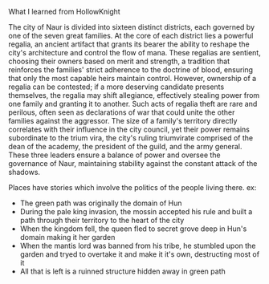 What I learned from HollowKnight

The city of Naur is divided into sixteen distinct districts, each governed by one of the seven great families. At the core of each district lies a powerful regalia, an ancient artifact that grants its bearer the ability to reshape the city's architecture and control the flow of mana. These regalias are sentient, choosing their owners based on merit and strength, a tradition that reinforces the families' strict adherence to the doctrine of blood, ensuring that only the most capable heirs maintain control. However, ownership of a regalia can be contested; if a more deserving candidate presents themselves, the regalia may shift allegiance, effectively stealing power from one family and granting it to another. Such acts of regalia theft are rare and perilous, often seen as declarations of war that could unite the other families against the aggressor. The size of a family's territory directly correlates with their influence in the city council, yet their power remains subordinate to the trium vira, the city's ruling triumvirate comprised of the dean of the academy, the president of the guild, and the army general. These three leaders ensure a balance of power and oversee the governance of Naur, maintaining stability against the constant attack of the shadows.

Places have stories which involve the politics of the people living there.
ex: 
 * The green path was originally the domain of Hun
 * During the pale king invasion, the mossin accepted his rule and built a path through their territory to the heart of the city
 * When the kingdom fell, the queen fled to secret grove deep in Hun's domain making it her garden
 * When the mantis lord was banned from his tribe, he stumbled upon the garden and tryed to overtake it and make it it's own, destructing most of it
 * All that is left is a ruinned structure hidden away in green path

